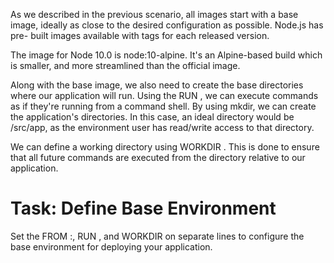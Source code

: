 As we described in the previous scenario, all images start with a base image,
ideally as close to the desired configuration as possible. Node.js has pre-
built images available with tags for each released version.

The image for Node 10.0 is node:10-alpine. It's an Alpine-based build which is
smaller, and more streamlined than the official image.

Along with the base image, we also need to create the base directories where
our  application will run. Using the RUN <command>, we can execute commands as
if they're running from a command shell. By using mkdir, we can create the
application's directories. In this case, an ideal directory would be /src/app,
as the environment user has read/write access to that directory.

We can define a working directory using WORKDIR <directory>.  This is done
to ensure that all future commands are executed from the directory relative
to our application.

# Task: Define Base Environment

Set the FROM <image>:<tag>, RUN <command>, and WORKDIR <directory> on separate
lines to configure the base environment for deploying your application.

